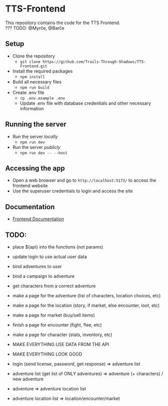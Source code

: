 # TTS-Frontend

This repository contains the code for the TTS Frontend. <br>
??? TODO: @Myrče, @Barče

## Setup
- Clone the repository
  - `git clone https://github.com/Trails-Through-Shadows/TTS-Frontend.git`
- Install the required packages
  - `npm install`
- Build all necessary files
  - `npm run build`
- Create .env file
  - `cp .env.example .env`
  - Update .env file with database credentials and other necessary information

## Running the server
- Run the server *locally*
  - `npm run dev`
- Run the server *publicly*
  - `npm run dev -- --host`

## Accessing the app
- Open a web browser and go to `http://localhost:5173/` to access the frontend website
- Use the superuser credentials to login and access the site

## Documentation
- [Frontend Documentation](https://docs.tts-game.fun/frontend)

## TODO:
- place ${api} into the functions (not params)
- update login to use actual user data
- bind adventures to user
- bind a campaign to adventure
- get characters from a correct adventure
- make a page for the adventure (list of characters, location choices, etc)
- make a page for the location (story, if market, else encounter, loot, etc)
- make a page for market (buy/sell items)
- finish a page for encounter (fight, flee, etc)
- make a page for character (stats, inventory, etc)
- MAKE EVERYTHING USE DATA FROM THE API
- MAKE EVERYTHING LOOK GOOD



- login (send license, password, get response) => adventure list
- adventure list (get list of ONLY adventures) => adventure (+ characters) / new adventure
- adventure => adventure location list
- adventure location list => location/encounter/market

